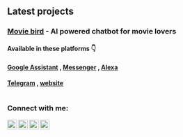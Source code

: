 


## Latest projects

### [Movie bird](https://www.messenger.com/t/themoviebird) - AI powered chatbot for movie lovers
#### Available in these platforms 👇
#### [Google Assistant](https://assistant.google.com/services/a/uid/000000c35b787294?hl=en) , [Messenger](https://www.messenger.com/t/themoviebird) , [Alexa](https://alexa.amazon.com/)
#### [Telegram](https://t.me/The_Movie_bird_bot) , [website](https://moviebird.herokuapp.com)


# 
# 
### Connect with me:

[<img align="left" alt="iamr2k | Twitter" width="22px" src="https://raw.githubusercontent.com/iamr2k/iamr2k/master/icons8-twitter.svg" />][twitter]
[<img align="left" alt="iamr2k | LinkedIn" width="22px" src="https://raw.githubusercontent.com/iamr2k/iamr2k/master/icons8-linkedin-circled.svg" />][linkedin]
[<img align="left" alt="iamr2k | Instagram" width="22px" src="https://raw.githubusercontent.com/iamr2k/iamr2k/master/icons8-instagram.svg" />][instagram]
[<img align="left" alt="iamr2k | Blog" width="22px" src="https://raw.githubusercontent.com/iamr2k/iamr2k/master/icons8-blogger.svg" />][blog]
<br />

[twitter]: https://twitter.com/iamrahul2k
[instagram]: https://instagram.com/i.m_r2k
[linkedin]: https://linkedin.com/in/rahulr2k
[blog]: https://www.thisisrahul.ml
